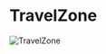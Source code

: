 # TravelZone

![TravelZone](https://user-images.githubusercontent.com/50408944/197405329-b1337091-298f-469c-b8cf-3fa4ecd3a64d.png)
